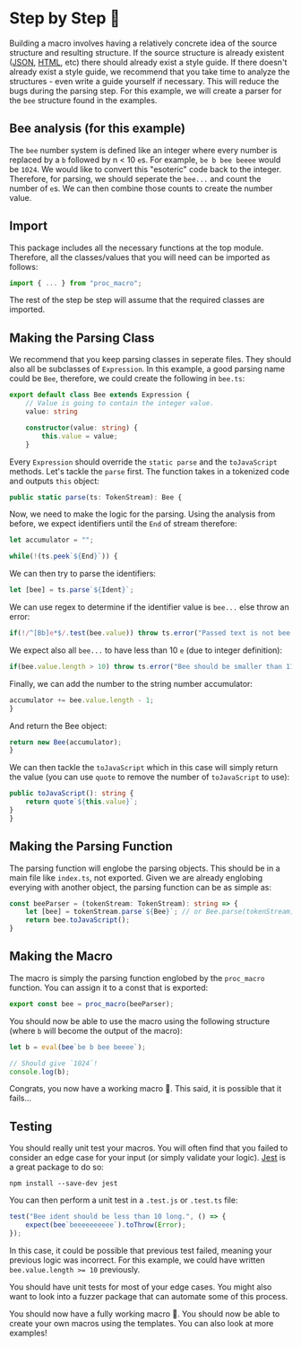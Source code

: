 # Step by Step 👣

Building a macro involves having a relatively concrete idea of the source structure and resulting structure. If the source structure is already existent ([JSON](https://google.github.io/styleguide/jsoncstyleguide.xml), [HTML](https://google.github.io/styleguide/htmlcssguide.html), etc) there should already exist a style guide. If there doesn't already exist a style guide, we recommend that you take time to analyze the structures - even write a guide yourself if necessary. This will reduce the bugs during the parsing step. For this example, we will create a parser for the `bee` structure found in the examples.

## Bee analysis (for this example)

The `bee` number system is defined like an integer where every number is replaced by a `b` followed by n < 10 `e`s. For example, `be b bee beeee` would be `1024`. We would like to convert this "esoteric" code back to the integer. Therefore, for parsing, we should seperate the `bee...` and count the number of `e`s. We can then combine those counts to create the number value.

## Import

This package includes all the necessary functions at the top module. Therefore, all the classes/values that you will need can be imported as follows:

```typescript
import { ... } from "proc_macro";
```

The rest of the step be step will assume that the required classes are imported.

## Making the Parsing Class

We recommend that you keep parsing classes in seperate files. They should also all be subclasses of `Expression`. In this example, a good parsing name could be `Bee`, therefore, we could create the following in `bee.ts`:

```typescript
export default class Bee extends Expression {
    // Value is going to contain the integer value.
    value: string

    constructor(value: string) {
        this.value = value;
    }
```

Every `Expression` should override the `static parse` and the `toJavaScript` methods. Let's tackle the `parse` first. The function takes in a tokenized code and outputs `this` object:

```typescript
public static parse(ts: TokenStream): Bee {
```

Now, we need to make the logic for the parsing. Using the analysis from before, we expect identifiers until the `End` of stream therefore:

```typescript
let accumulator = "";

while(!(ts.peek`${End}`)) {
```

We can then try to parse the identifiers:

```typescript
let [bee] = ts.parse`${Ident}`;
```

We can use regex to determine if the identifier value is `bee...` else throw an error:

```typescript
if(!/^[Bb]e*$/.test(bee.value)) throw ts.error("Passed text is not bee.");
```

We expect also all `bee...` to have less than 10 `e` (due to integer definition):

```typescript
if(bee.value.length > 10) throw ts.error("Bee should be smaller than 11 letters.");
```

Finally, we can add the number to the string number accumulator:

```typescript
accumulator += bee.value.length - 1;
}
```

And return the Bee object:

```typescript
return new Bee(accumulator);
}
```

We can then tackle the `toJavaScript` which in this case will simply return the value (you can use `quote` to remove the number of `toJavaScript` to use):

```typescript
public toJavaScript(): string {
    return quote`${this.value}`;
}
}
```
## Making the Parsing Function

The parsing function will englobe the parsing objects. This should be in a main file like `index.ts`, not exported. Given we are already englobing everying with another object, the parsing function can be as simple as:

```typescript
const beeParser = (tokenStream: TokenStream): string => {
    let [bee] = tokenStream.parse`${Bee}`; // or Bee.parse(tokenStream);
    return bee.toJavaScript();
}
```

## Making the Macro

The macro is simply the parsing function englobed by the `proc_macro` function. You can assign it to a const that is exported:

```typescript
export const bee = proc_macro(beeParser);
```

You should now be able to use the macro using the following structure (where `b` will become the output of the macro):

```typescript
let b = eval(bee`be b bee beeee`);

// Should give `1024`!
console.log(b);
```

Congrats, you now have a working macro 🎈. This said, it is possible that it fails...

## Testing

You should really unit test your macros. You will often find that you failed to consider an edge case for your input (or simply validate your logic). [Jest](https://jestjs.io/) is a great package to do so:

```
npm install --save-dev jest
```

You can then perform a unit test in a `.test.js` or `.test.ts` file:

```typescript
test("Bee ident should be less than 10 long.", () => {
    expect(bee`beeeeeeeeee`).toThrow(Error);
});
```

In this case, it could be possible that previous test failed, meaning your previous logic was incorrect. For this example, we could have written `bee.value.length >= 10` previously.

You should have unit tests for most of your edge cases. You might also want to look into a fuzzer package that can automate some of this process.

You should now have a fully working macro 🎂. You should now be able to create your own macros using the templates. You can also look at more examples!